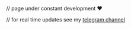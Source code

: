
// page under constant development ❤️

// for real time updates see my [telegram channel](https://t.me/vverh_po_otvesnoi_stene)
